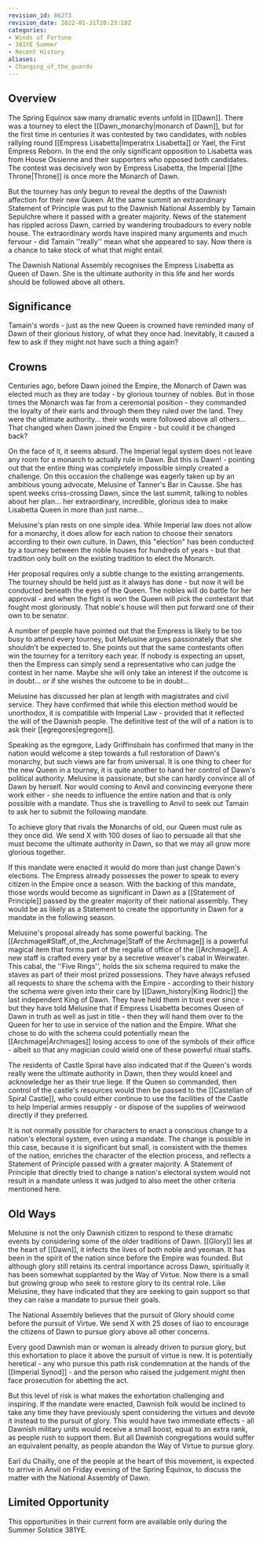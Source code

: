 ```yaml
---
revision_id: 86273
revision_date: 2022-01-31T20:23:18Z
categories:
- Winds of Fortune
- 381YE Summer
- Recent History
aliases:
- Changing_of_the_guards
---
```



## Overview
The Spring Equinox saw many dramatic events unfold in [[Dawn]]. There was a tourney to elect the [[Dawn_monarchy|monarch of Dawn]], but for the first time in centuries it was contested by two candidates, with nobles rallying round [[Empress Lisabetta|Imperatrix Lisabetta]] or Yael, the First Empress Reborn. In the end the only significant opposition to Lisabetta was from House Ossienne and their supporters who opposed both candidates. The contest was decisively won by Empress Lisabetta, the Imperial [[the Throne|Throne]] is once more the Monarch of Dawn.

But the tourney has only begun to reveal the depths of the Dawnish affection for their new Queen. At the same summit an extraordinary Statement of Principle was put to the Dawnish National Assembly by Tamain Sepulchre where it passed with a greater majority. News of the statement has rippled across Dawn, carried by wandering troubadours to every noble house. The extraordinary words have inspired many arguments and much fervour - did Tamain ''really'' mean what she appeared to say. Now there is a chance to take stock of what that might entail.


The Dawnish National Assembly recognises the Empress Lisabetta as Queen of Dawn. She is the ultimate authority in this life and her words should be followed above all others.

## Significance
Tamain's words - just as the new Queen is crowned have reminded many of Dawn of their glorious history, of what they once had. Inevitably, it caused a few to ask if they might not have such a thing again?

## Crowns
Centuries ago, before Dawn joined the Empire, the Monarch of Dawn was elected much as they are today - by glorious tourney of nobles. But in those times the Monarch was far from a ceremonial position - they commanded the loyalty of their earls and through them they ruled over the land. They were the ultimate authority... their words were followed above all others... That changed when Dawn joined the Empire - but could it be changed back?

On the face of it, it seems absurd. The Imperial legal system does not leave any room for a monarch to actually rule in Dawn. But this is Dawn! - pointing out that the entire thing was completely impossible simply created a challenge. On this occasion the challenge was eagerly taken up by an ambitious young advocate, Melusine of Tanner's Bar in Causse. She has spent weeks criss-crossing Dawn, since the last summit, talking to nobles about her plan... her extraordinary, incredible, glorious idea to make Lisabetta Queen in more than just name...

Melusine's plan rests on one simple idea. While Imperial law does not allow for a monarchy, it does allow for each nation to choose their senators according to their own culture. In Dawn, this "election" has been conducted by a tourney between the noble houses for hundreds of years - but that tradition only built on the existing tradition to elect the Monarch.

Her proposal requires only a subtle change to the existing arrangements. The tourney should be held just as it always has done - but now it will be conducted beneath the eyes of the Queen. The nobles will do battle for her approval - and when the fight is won the Queen will pick the contestant that fought most gloriously. That noble's house will then put forward one of their own to be senator.

A number of people have pointed out that the Empress is likely to be too busy to attend every tourney, but Melusine argues passionately that she shouldn't be expected to. She points out that the same contestants often win the tourney for a territory each year. If nobody is expecting an upset, then the Empress can simply send a representative who can judge the contest in her name. Maybe she will only take an interest if the outcome is in doubt... or if she wishes the outcome to be in doubt... 

Melusine has discussed her plan at length with magistrates and civil service. They have confirmed that while this election method would be unorthodox, it is compatible with Imperial Law - provided that it reflected the will of the Dawnish people. The definitive test of the will of a nation is to ask their [[egregores|egregore]].

Speaking as the egregore, Lady Griffinsbain has confirmed that many in the nation would welcome a step towards a full restoration of Dawn's monarchy, but such views are far from universal. It is one thing to cheer for the new Queen in a tourney, it is quite another to hand her control of Dawn's political authority. Melusine is passionate, but she can hardly convince all of Dawn by herself. Nor would coming to Anvil and convincing everyone there work either - she needs to influence the entire nation and that is only possible with a mandate. Thus she is travelling to Anvil to seek out Tamain to ask her to submit the following mandate.


To achieve glory that rivals the Monarchs of old, our Queen must rule as they once did. We send X with 100 doses of liao to persuade all that she must become the ultimate authority in Dawn, so that we may all grow more glorious together.

If this mandate were enacted it would do more than just change Dawn's elections. The Empress already possesses the power to speak to every citizen in the Empire once a season. With the backing of this mandate, those words would become as significant in Dawn as a [[Statement of Principle]] passed by the greater majority of their national assembly. They would be as likely as a Statement to create the opportunity in Dawn for a mandate in the following season.

Melusine's proposal already has some powerful backing. The [[Archmage#Staff_of_the_Archmage|Staff of the Archmage]] is a powerful magical item that forms part of the regalia of office of the [[Archmage]]. A new staff is crafted every year by a secretive weaver's cabal in Weirwater. This cabal, the ''Five Rings'', holds the six schema required to make the staves as part of their most prized possessions. They have always refused all requests to share the schema with the Empire - according to their history the schema were given into their care by [[Dawn_history|King Rodric]] the last independent King of Dawn. They have held them in trust ever since - but they have told Melusine that if Empress Lisabetta becomes Queen of Dawn in truth as well as just in title - then they will hand them over to the Queen for her to use in service of the nation and the Empire. What she chose to do with the schema could potentially mean the [[Archmage|Archmages]] losing access to one of the symbols of their office - albeit so that any magician could wield one of these powerful ritual staffs.

The residents of Castle Spiral have also indicated that if the Queen's words really were the ultimate authority in Dawn, then they would kneel and acknowledge her as their true liege. If the Queen so commanded, then control of the castle's resources would then be passed to the [[Castellan of Spiral Castle]], who could either continue to use the facilities of the Castle to help Imperial armies resupply - or dispose of the supplies of weirwood directly if they preferred.

It is not normally possible for characters to enact a conscious change to a nation's electoral system, even using a mandate. The change is possible in this case, because it is significant but small, is consistent with the themes of the nation, enriches the character of the election process, and reflects a Statement of Principle passed with a greater majority. A Statement of Principle that directly tried to change a nation's electoral system would not result in a mandate unless it was judged to also meet the other criteria mentioned here.

## Old Ways
Melusine is not the only Dawnish citizen to respond to these dramatic events by considering some of the older traditions of Dawn. [[Glory]] lies at the heart of [[Dawn]], it infects the lives of both noble and yeoman. It has been in the spirit of the nation since before the Empire was founded. But although glory still retains its central importance across Dawn, spiritually it has been somewhat supplanted by the Way of Virtue. Now there is a small but growing group who seek to restore glory to its central role. Like Melusine, they have indicated that they are seeking to gain support so that they can raise a mandate to pursue their goals.


The National Assembly believes that the pursuit of Glory should come before the pursuit of Virtue. We send X with 25 doses of liao to encourage the citizens of Dawn to pursue glory above all other concerns.


Every good Dawnish man or woman is already driven to pursue glory, but this exhortation to place it above the pursuit of virtue is new. It is potentially heretical - any who pursue this path risk condemnation at the hands of the [[Imperial Synod]] - and the person who raised the judgement might then face prosecution for abetting the act.

But this level of risk is what makes the exhortation challenging and inspiring. If the mandate were enacted, Dawnish folk would be inclined to take any time they have previously spent considering the virtues and devote it instead to the pursuit of glory. This would have two immediate effects - all Dawnish military units would receive a small boost, equal to an extra rank, as people rush to support them. But all Dawnish congregations would suffer an equivalent penalty, as people abandon the Way of Virtue to pursue glory.

Earl du Chailly, one of the people at the heart of this movement, is expected to arrive in Anvil on Friday evening of the Spring Equinox, to discuss the matter with the National Assembly of Dawn.

## Limited Opportunity
This opportunities in their current form are available only during the Summer Solstice 381YE.